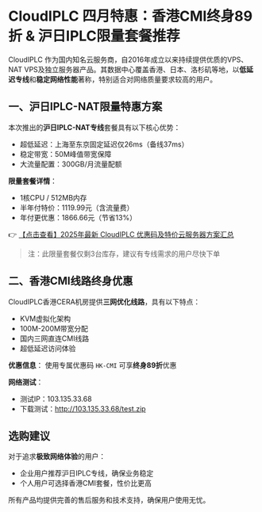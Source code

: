 # CloudIPLC 四月特惠：香港CMI终身89折 & 沪日IPLC限量套餐推荐

CloudIPLC 作为国内知名云服务商，自2016年成立以来持续提供优质的VPS、NAT VPS及独立服务器产品。其数据中心覆盖香港、日本、洛杉矶等地，以**低延迟专线**和**稳定网络性能**著称，特别适合对网络质量要求较高的用户。

## 一、沪日IPLC-NAT限量特惠方案

本次推出的**沪日IPLC-NAT专线**套餐具有以下核心优势：
- 超低延迟：上海至东京固定延迟仅26ms（备线37ms）
- 稳定带宽：50M峰值带宽保障
- 大流量配置：300GB/月流量配额

**限量套餐详情**：
- 1核CPU / 512MB内存
- 半年付特价：1119.99元（含流量费）
- 年付更优惠：1866.66元（节省13%）

👉 [【点击查看】2025年最新 CloudIPLC 优惠码及特价云服务器方案汇总](https://bit.ly/cloudiplc)

> 注：此限量套餐仅剩3台库存，建议有专线需求的用户尽快下单

## 二、香港CMI线路终身优惠

CloudIPLC香港CERA机房提供**三网优化线路**，具有以下特点：
- KVM虚拟化架构
- 100M-200M带宽分配
- 国内三网直连CMI线路
- 超低延迟访问体验

**优惠信息**：
使用专属优惠码 `HK-CMI` 可享**终身89折**优惠

**网络测试**：
- 测试IP：103.135.33.68
- 下载测试：http://103.135.33.68/test.zip

## 选购建议

对于追求**极致网络体验**的用户：
- 企业用户推荐沪日IPLC专线，确保业务稳定
- 个人用户可选择香港CMI套餐，性价比更高

所有产品均提供完善的售后服务和技术支持，确保用户使用无忧。